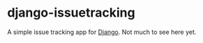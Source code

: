 django-issuetracking
====================

A simple issue tracking app for [Django](http://www.djangoproject.com/). Not much to see here yet.
